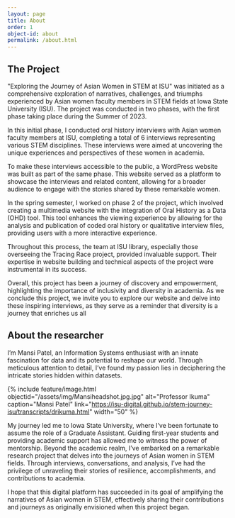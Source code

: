 ```yaml
---
layout: page
title: About 
order: 1
object-id: about
permalink: /about.html
---
```


##  The Project

"Exploring the Journey of Asian Women in STEM at ISU" was initiated as a comprehensive exploration of narratives, challenges, and triumphs experienced by Asian women faculty members in STEM fields at Iowa State University (ISU). The project was conducted in two phases, with the first phase taking place during the Summer of 2023.

In this initial phase, I conducted oral history interviews with Asian women faculty members at ISU, completing a total of 6 interviews representing various STEM disciplines. These interviews were aimed at uncovering the unique experiences and perspectives of these women in academia.

To make these interviews accessible to the public, a WordPress website was built as part of the same phase. This website served as a platform to showcase the interviews and related content, allowing for a broader audience to engage with the stories shared by these remarkable women.

In the spring semester, I worked on phase 2 of the project, which involved creating a multimedia website with the integration of Oral History as a Data (OHD) tool. This tool enhances the viewing experience by allowing for the analysis and publication of coded oral history or qualitative interview files, providing users with a more interactive experience.

Throughout this process, the team at ISU library, especially those overseeing the Tracing Race project, provided invaluable support. Their expertise in website building and technical aspects of the project were instrumental in its success.

Overall, this project has been a journey of discovery and empowerment, highlighting the importance of inclusivity and diversity in academia. As we conclude this project, we invite you to explore our website and delve into these inspiring interviews, as they serve as a reminder that diversity is a journey that enriches us all

## About the researcher

 I’m Mansi Patel, an Information Systems enthusiast with an innate fascination for data and its potential to reshape our world. Through meticulous attention to detail, I’ve found my passion lies in deciphering the intricate stories hidden within datasets.

 {% include feature/image.html objectid="/assets/img/Mansiheadshot.jpg.jpg" alt="Professor Ikuma" caption="Mansi Patel" link="https://isu-digital.github.io/stem-journey-isu/transcripts/drikuma.html" width="50" %}

My journey led me to Iowa State University, where I’ve been fortunate to assume the role of a Graduate Assistant. Guiding first-year students and providing academic support has allowed me to witness the power of mentorship. Beyond the academic realm, I’ve embarked on a remarkable research project that delves into the journeys of Asian women in STEM fields. Through interviews, conversations, and analysis, I’ve had the privilege of unraveling their stories of resilience, accomplishments, and contributions to academia.

I hope that this digital platform has succeeded in its goal of amplifying the narratives of Asian women in STEM, effectively sharing their contributions and journeys as originally envisioned when this project began.




